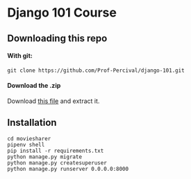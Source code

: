 # Django 101 Course

## Downloading this repo

#### With git:
```
git clone https://github.com/Prof-Percival/django-101.git
```

#### Download the .zip
Download [this file](https://github.com/Prof-Percival/moviesharer/archive/main.zip) and extract it.

## Installation

```
cd moviesharer
pipenv shell
pip install -r requirements.txt
python manage.py migrate
python manage.py createsuperuser
python manage.py runserver 0.0.0.0:8000
```
